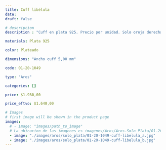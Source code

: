 ```yaml
---
title: Cuff libélula
date: 
draft: false

# descripcion
description : "Cuff en plata 925. Precio por unidad. Solo oreja derecha."

materials: Plata 925

color: Plateado

dimensions: "Ancho cuff 5,00 mm"

code: 01-20-1049

type: "Aros"

categories: []

price: $1.930,00

price_eftvo: $1.640,00

# Images
# first image will be shown in the product page
images:
  # - image: "images/path_to_image"
  # La ubicacion de las imagenes es imagenes/Aros/Aros.Solo Plata/01-20-1049-cuff-libelula
  - image: "./images/aros/solo_plata/01-20-1049-cuff-libelula_a.jpg"
  - image: "./images/aros/solo_plata/01-20-1049-cuff-libelula_b.jpg"
---
```

